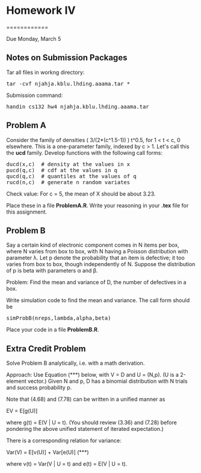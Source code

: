 # Homework IV
============

Due Monday, March 5

## Notes on Submission Packages
Tar all files in workng directory:
<pre>tar -cvf njahja.kblu.lhding.aaama.tar *</pre>
Submission command:
<pre>handin cs132 hw4 njahja.kblu.lhding.aaama.tar</pre>

## Problem A

Consider the family of densities ( 3/(2*(c^1.5-1)) ) t^0.5, for 1 < t < c, 0 elsewhere. This is a one-parameter family, indexed by c > 1\. Let's call this the **ucd** family. Develop functions with the following call forms:

<pre>ducd(x,c)  # density at the values in x
pucd(q,c)  # cdf at the values in q
qucd(q,c)  # quantiles at the values of q
rucd(n,c)  # generate n random variates
</pre>

Check value: For c = 5, the mean of X should be about 3.23.

Place these in a file **ProblemA.R**. Write your reasoning in your **.tex** file for this assignment.

## Problem B

Say a certain kind of electronic component comes in N items per box, where N varies from box to box, with N having a Poisson distribution with parameter λ. Let p denote the probability that an item is defective; it too varies from box to box, though independently of N. Suppose the distribution of p is beta with parameters α and β.

Problem: Find the mean and variance of D, the number of defectives in a box.

Write simulation code to find the mean and variance. The call form should be

<pre>simProbB(nreps,lambda,alpha,beta)
</pre>

Place your code in a file **ProblemB.R**.

## Extra Credit Problem

Solve Problem B analytically, i.e. with a math derivation.

Approach: Use Equation (***) below, with V = D and U = (N,p). (U is a 2-element vector.) Given N and p, D has a binomial distribution with N trials and success probability p.

Note that (4.68) and (7.78) can be written in a unified manner as

EV = E[g(U)]

where g(t) = E(V | U = t). (You should review (3.36) and (7.28) before pondering the above unified statement of iterated expectation.)

There is a corresponding relation for variance:

Var(V) = E[v(U)] + Var[e(U)] (***)

where v(t) = Var(V | U = t) and e(t) = E(V | U = t).
